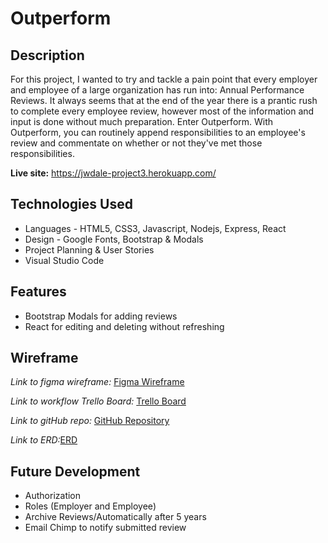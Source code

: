 # Outperform
## Description

For this project, I wanted to try and tackle a pain point that every employer and employee of a large organization has run into: Annual Performance Reviews. It always seems that at the end of the year there is a prantic rush to complete every employee review, however most of the information and input is done without much preparation. Enter Outperform. With Outperform, you can routinely append responsibilities to an employee's review and commentate on whether or not they've met those responsibilities.

**Live site:** <https://jwdale-project3.herokuapp.com/>

## Technologies Used

  * Languages - HTML5, CSS3, Javascript, Nodejs, Express, React
  * Design - Google Fonts, Bootstrap & Modals
  * Project Planning & User Stories 
  * Visual Studio Code


## Features

  * Bootstrap Modals for adding reviews
  * React for editing and deleting without refreshing

## Wireframe

_Link to figma wireframe:_
[Figma Wireframe](#https://ibb.co/kBYnPq)

_Link to workflow Trello Board:_
[Trello Board](https://trello.com/b/fK1uIyyx/outperform)

_Link to gitHub repo:_
[GitHub Repository](https://github.com/Jdale28/WDI-project3)

_Link to ERD:_[ERD](https://www.lucidchart.com/documents/edit/ff1bf3ea-2263-49ec-8b94-929f0f83aadb/0)


## Future Development

  * Authorization
  * Roles (Employer and Employee)
  * Archive Reviews/Automatically after 5 years
  * Email Chimp to notify submitted review
